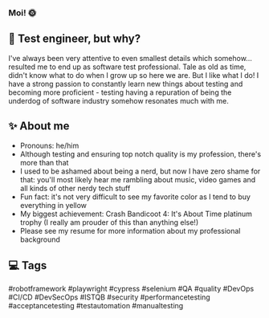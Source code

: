 ### Moi! 🌞

## 🤖 Test engineer, but why?
I've always been very attentive to even smallest details which somehow... resulted me to end up as software test professional.
Tale as old as time, didn't know what to do when I grow up so here we are. But I like what I do!
I have a strong passion to constantly learn new things about testing and becoming more proficient - testing having a repuration of being the underdog of software industry somehow resonates much with me.

## ✨ About me
- Pronouns: he/him
- Although testing and ensuring top notch quality is my profession, there's more than that
- I used to be ashamed about being a nerd, but now I have zero shame for that: you'll most likely hear me rambling about music, video games and all kinds of other nerdy tech stuff
- Fun fact: it's not very difficult to see my favorite color as I tend to buy everything in yellow
- My biggest achievement: Crash Bandicoot 4: It's About Time platinum trophy (I really am prouder of this than anything else!)
- Please see my resume for more information about my professional background

## 💻 Tags
#robotframework #playwright #cypress #selenium #QA #quality #DevOps #CI/CD #DevSecOps #ISTQB #security #performancetesting #acceptancetesting #testautomation #manualtesting
